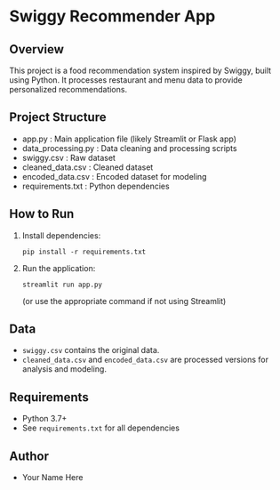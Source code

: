 Swiggy Recommender App
======================

Overview
--------
This project is a food recommendation system inspired by Swiggy, built using Python. It processes restaurant and menu data to provide personalized recommendations.

Project Structure
-----------------
- app.py                : Main application file (likely Streamlit or Flask app)
- data_processing.py    : Data cleaning and processing scripts
- swiggy.csv            : Raw dataset
- cleaned_data.csv      : Cleaned dataset
- encoded_data.csv      : Encoded dataset for modeling
- requirements.txt      : Python dependencies

How to Run
----------
1. Install dependencies:
   ```
   pip install -r requirements.txt
   ```
2. Run the application:
   ```
   streamlit run app.py
   ```
   (or use the appropriate command if not using Streamlit)

Data
----
- `swiggy.csv` contains the original data.
- `cleaned_data.csv` and `encoded_data.csv` are processed versions for analysis and modeling.

Requirements
------------
- Python 3.7+
- See `requirements.txt` for all dependencies

Author
------
- Your Name Here

